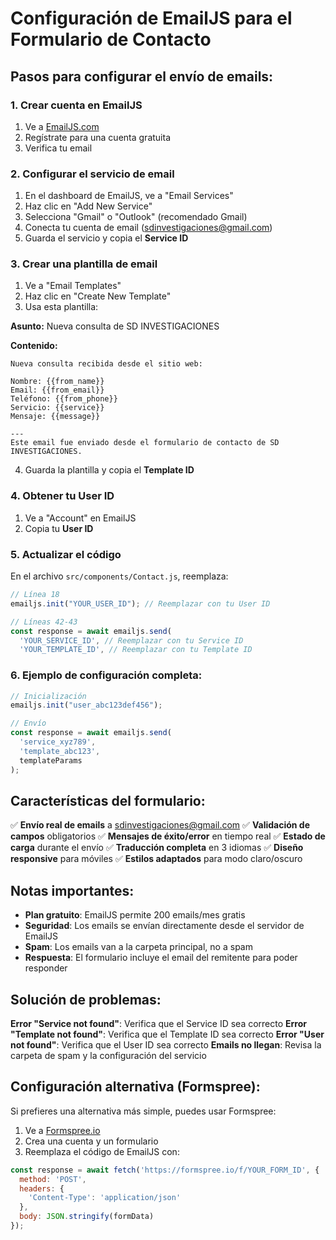 # Configuración de EmailJS para el Formulario de Contacto

## Pasos para configurar el envío de emails:

### 1. Crear cuenta en EmailJS
1. Ve a [EmailJS.com](https://www.emailjs.com/)
2. Regístrate para una cuenta gratuita
3. Verifica tu email

### 2. Configurar el servicio de email
1. En el dashboard de EmailJS, ve a "Email Services"
2. Haz clic en "Add New Service"
3. Selecciona "Gmail" o "Outlook" (recomendado Gmail)
4. Conecta tu cuenta de email (sdinvestigaciones@gmail.com)
5. Guarda el servicio y copia el **Service ID**

### 3. Crear una plantilla de email
1. Ve a "Email Templates"
2. Haz clic en "Create New Template"
3. Usa esta plantilla:

**Asunto:** Nueva consulta de SD INVESTIGACIONES

**Contenido:**
```
Nueva consulta recibida desde el sitio web:

Nombre: {{from_name}}
Email: {{from_email}}
Teléfono: {{from_phone}}
Servicio: {{service}}
Mensaje: {{message}}

---
Este email fue enviado desde el formulario de contacto de SD INVESTIGACIONES.
```

4. Guarda la plantilla y copia el **Template ID**

### 4. Obtener tu User ID
1. Ve a "Account" en EmailJS
2. Copia tu **User ID**

### 5. Actualizar el código
En el archivo `src/components/Contact.js`, reemplaza:

```javascript
// Línea 18
emailjs.init("YOUR_USER_ID"); // Reemplazar con tu User ID

// Líneas 42-43
const response = await emailjs.send(
  'YOUR_SERVICE_ID', // Reemplazar con tu Service ID
  'YOUR_TEMPLATE_ID', // Reemplazar con tu Template ID
```

### 6. Ejemplo de configuración completa:
```javascript
// Inicialización
emailjs.init("user_abc123def456");

// Envío
const response = await emailjs.send(
  'service_xyz789',
  'template_abc123',
  templateParams
);
```

## Características del formulario:

✅ **Envío real de emails** a sdinvestigaciones@gmail.com
✅ **Validación de campos** obligatorios
✅ **Mensajes de éxito/error** en tiempo real
✅ **Estado de carga** durante el envío
✅ **Traducción completa** en 3 idiomas
✅ **Diseño responsive** para móviles
✅ **Estilos adaptados** para modo claro/oscuro

## Notas importantes:

- **Plan gratuito**: EmailJS permite 200 emails/mes gratis
- **Seguridad**: Los emails se envían directamente desde el servidor de EmailJS
- **Spam**: Los emails van a la carpeta principal, no a spam
- **Respuesta**: El formulario incluye el email del remitente para poder responder

## Solución de problemas:

**Error "Service not found"**: Verifica que el Service ID sea correcto
**Error "Template not found"**: Verifica que el Template ID sea correcto
**Error "User not found"**: Verifica que el User ID sea correcto
**Emails no llegan**: Revisa la carpeta de spam y la configuración del servicio

## Configuración alternativa (Formspree):

Si prefieres una alternativa más simple, puedes usar Formspree:

1. Ve a [Formspree.io](https://formspree.io/)
2. Crea una cuenta y un formulario
3. Reemplaza el código de EmailJS con:

```javascript
const response = await fetch('https://formspree.io/f/YOUR_FORM_ID', {
  method: 'POST',
  headers: {
    'Content-Type': 'application/json'
  },
  body: JSON.stringify(formData)
});
``` 